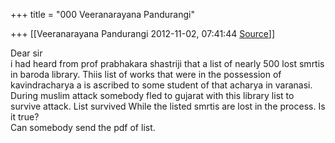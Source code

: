 +++
title = "000 Veeranarayana Pandurangi"

+++
[[Veeranarayana Pandurangi	2012-11-02, 07:41:44 [Source](https://groups.google.com/g/bvparishat/c/CfCPi0xIb_s)]]



Dear sir  
i had heard from prof prabhakara shastriji that a list of nearly 500 lost smrtis in baroda library. Thiis list of works that were in the possession of kavindracharya a is ascribed to some student of that acharya in varanasi. During muslim attack somebody fled to gujarat with this library list to survive attack. List survived While the listed smrtis are lost in the process. Is it true?  
Can somebody send the pdf of list.  

